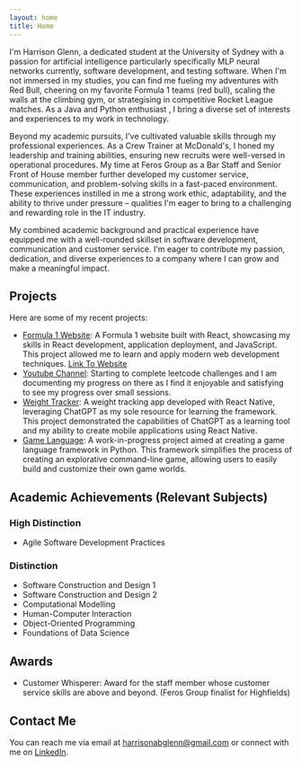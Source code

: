 ```yaml
---
layout: home
title: Home
---
```


I'm Harrison Glenn, a dedicated student at the University of Sydney with a passion for artificial intelligence particularly specifically MLP neural networks currently, software development, and testing software. When I'm not immersed in my studies, you can find me fueling my adventures with Red Bull, cheering on my favorite Formula 1 teams (red bull), scaling the walls at the climbing gym, or strategising in competitive Rocket League matches. As a Java and Python enthusiast , I bring a diverse set of interests and experiences to my work in technology.

Beyond my academic pursuits, I've cultivated valuable skills through my professional experiences. As a Crew Trainer at McDonald's, I honed my leadership and training abilities, ensuring new recruits were well-versed in operational procedures. My time at Feros Group as a Bar Staff and Senior Front of House member further developed my customer service, communication, and problem-solving skills in a fast-paced environment. These experiences instilled in me a strong work ethic, adaptability, and the ability to thrive under pressure – qualities I'm eager to bring to a challenging and rewarding role in the IT industry.

My combined academic background and practical experience have equipped me with a well-rounded skillset in software development, communication and customer service. I'm eager to contribute my passion, dedication, and diverse experiences to a company where I can grow and make a meaningful impact.

## Projects

Here are some of my recent projects:

- [Formula 1 Website](https://github.com/Harrymanual/Formula_1_Website_React): A Formula 1 website built with React, showcasing my skills in React development, application deployment, and JavaScript. This project allowed me to learn and apply modern web development techniques. [Link To Website](https://harry-formula-1.onrender.com/)
- [Youtube Channel](https://www.youtube.com/@harryglenn6874/videos): Starting to complete leetcode challenges and I am documenting my progress on there as I find it enjoyable and satisfying to see my progress over small sessions.
- [Weight Tracker](https://github.com/Harrymanual/Weight-Tracker): A weight tracking app developed with React Native, leveraging ChatGPT as my sole resource for learning the framework. This project demonstrated the capabilities of ChatGPT as a learning tool and my ability to create mobile applications using React Native.
- [Game Language](https://github.com/Harrymanual/gamelanguage): A work-in-progress project aimed at creating a game language framework in Python. This framework simplifies the process of creating an explorative command-line game, allowing users to easily build and customize their own game worlds.

## Academic Achievements (Relevant Subjects)

### High Distinction
- Agile Software Development Practices

### Distinction
- Software Construction and Design 1
- Software Construction and Design 2
- Computational Modelling
- Human-Computer Interaction
- Object-Oriented Programming
- Foundations of Data Science

## Awards
- Customer Whisperer: Award for the staff member whose customer service skills are above and beyond. (Feros Group finalist for Highfields)

## Contact Me

You can reach me via email at [harrisonabglenn@gmail.com](mailto:harrisonabglenn@gmail.com) or connect with me on [LinkedIn](https://www.linkedin.com/in/harrison-glenn-556378244/).